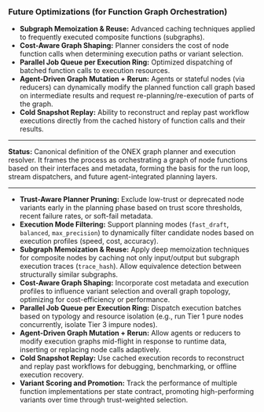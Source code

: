 <!-- === OmniNode:Metadata ===
author: OmniNode Team
copyright: OmniNode.ai
created_at: '2025-05-28T12:40:26.657350'
description: Stamped by ONEX
entrypoint: python://graph_resolution.md
hash: 0c224789ca0cd75e2a2099bd768521a9c320ef9f07bffafdb6845ec5b9d77be2
last_modified_at: '2025-05-29T11:50:15.095012+00:00'
lifecycle: active
meta_type: tool
metadata_version: 0.1.0
name: graph_resolution.md
namespace: omnibase.graph_resolution
owner: OmniNode Team
protocol_version: 0.1.0
runtime_language_hint: python>=3.11
schema_version: 0.1.0
state_contract: state_contract://default
tools: null
uuid: 4d111d15-7027-4712-a082-f230c6137dfc
version: 1.0.0

<!-- === /OmniNode:Metadata === -->


### Future Optimizations (for Function Graph Orchestration)

* **Subgraph Memoization & Reuse:** Advanced caching techniques applied to frequently executed composite functions (subgraphs).
* **Cost-Aware Graph Shaping:** Planner considers the cost of node function calls when determining execution paths or variant selection.
* **Parallel Job Queue per Execution Ring:** Optimized dispatching of batched function calls to execution resources.
* **Agent-Driven Graph Mutation + Rerun:** Agents or stateful nodes (via reducers) can dynamically modify the planned function call graph based on intermediate results and request re-planning/re-execution of parts of the graph.
* **Cold Snapshot Replay:** Ability to reconstruct and replay past workflow executions directly from the cached history of function calls and their results.

---

**Status:** Canonical definition of the ONEX graph planner and execution resolver. It frames the process as orchestrating a graph of node functions based on their interfaces and metadata, forming the basis for the run loop, stream dispatchers, and future agent-integrated planning layers.

--- 
* **Trust-Aware Planner Pruning:** Exclude low-trust or deprecated node variants early in the planning phase based on trust score thresholds, recent failure rates, or soft-fail metadata.
* **Execution Mode Filtering:** Support planning modes (`fast_draft`, `balanced`, `max_precision`) to dynamically filter candidate nodes based on execution profiles (speed, cost, accuracy).
* **Subgraph Memoization & Reuse:** Apply deep memoization techniques for composite nodes by caching not only input/output but subgraph execution traces (`trace_hash`). Allow equivalence detection between structurally similar subgraphs.
* **Cost-Aware Graph Shaping:** Incorporate cost metadata and execution profiles to influence variant selection and overall graph topology, optimizing for cost-efficiency or performance.
* **Parallel Job Queue per Execution Ring:** Dispatch execution batches based on typology and resource isolation (e.g., run Tier 1 pure nodes concurrently, isolate Tier 3 impure nodes).
* **Agent-Driven Graph Mutation + Rerun:** Allow agents or reducers to modify execution graphs mid-flight in response to runtime data, inserting or replacing node calls adaptively.
* **Cold Snapshot Replay:** Use cached execution records to reconstruct and replay past workflows for debugging, benchmarking, or offline execution recovery.
* **Variant Scoring and Promotion:** Track the performance of multiple function implementations per state contract, promoting high-performing variants over time through trust-weighted selection.
